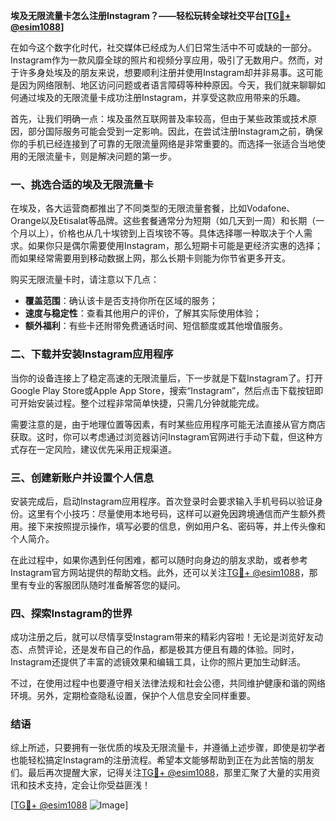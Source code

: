 **埃及无限流量卡怎么注册Instagram？——轻松玩转全球社交平台[[TG💪+ @esim1088](https://t.me/s/esim1088)]**

在如今这个数字化时代，社交媒体已经成为人们日常生活中不可或缺的一部分。Instagram作为一款风靡全球的照片和视频分享应用，吸引了无数用户。然而，对于许多身处埃及的朋友来说，想要顺利注册并使用Instagram却并非易事。这可能是因为网络限制、地区访问问题或者语言障碍等种种原因。今天，我们就来聊聊如何通过埃及的无限流量卡成功注册Instagram，并享受这款应用带来的乐趣。

首先，让我们明确一点：埃及虽然互联网普及率较高，但由于某些政策或技术原因，部分国际服务可能会受到一定影响。因此，在尝试注册Instagram之前，确保你的手机已经连接到了可靠的无限流量网络是非常重要的。而选择一张适合当地使用的无限流量卡，则是解决问题的第一步。

### 一、挑选合适的埃及无限流量卡

在埃及，各大运营商都推出了不同类型的无限流量套餐，比如Vodafone、Orange以及Etisalat等品牌。这些套餐通常分为短期（如几天到一周）和长期（一个月以上），价格也从几十埃镑到上百埃镑不等。具体选择哪一种取决于个人需求。如果你只是偶尔需要使用Instagram，那么短期卡可能是更经济实惠的选择；而如果经常需要用到移动数据上网，那么长期卡则能为你节省更多开支。

购买无限流量卡时，请注意以下几点：
- **覆盖范围**：确认该卡是否支持你所在区域的服务；
- **速度与稳定性**：查看其他用户的评价，了解其实际使用体验；
- **额外福利**：有些卡还附带免费通话时间、短信额度或其他增值服务。

### 二、下载并安装Instagram应用程序

当你的设备连接上了稳定高速的无限流量后，下一步就是下载Instagram了。打开Google Play Store或Apple App Store，搜索“Instagram”，然后点击下载按钮即可开始安装过程。整个过程非常简单快捷，只需几分钟就能完成。

需要注意的是，由于地理位置等因素，有时某些应用程序可能无法直接从官方商店获取。这时，你可以考虑通过浏览器访问Instagram官网进行手动下载，但这种方式存在一定风险，建议优先采用正规渠道。

### 三、创建新账户并设置个人信息

安装完成后，启动Instagram应用程序。首次登录时会要求输入手机号码以验证身份。这里有个小技巧：尽量使用本地号码，这样可以避免因跨境通信而产生额外费用。接下来按照提示操作，填写必要的信息，例如用户名、密码等，并上传头像和个人简介。

在此过程中，如果你遇到任何困难，都可以随时向身边的朋友求助，或者参考Instagram官方网站提供的帮助文档。此外，还可以关注[TG💪+ @esim1088](https://t.me/s/esim1088)，那里有专业的客服团队随时准备解答您的疑问。

### 四、探索Instagram的世界

成功注册之后，就可以尽情享受Instagram带来的精彩内容啦！无论是浏览好友动态、点赞评论，还是发布自己的作品，都是极其方便且有趣的体验。同时，Instagram还提供了丰富的滤镜效果和编辑工具，让你的照片更加生动鲜活。

不过，在使用过程中也要遵守相关法律法规和社会公德，共同维护健康和谐的网络环境。另外，定期检查隐私设置，保护个人信息安全同样重要。

### 结语

综上所述，只要拥有一张优质的埃及无限流量卡，并遵循上述步骤，即使是初学者也能轻松搞定Instagram的注册流程。希望本文能够帮助到正在为此苦恼的朋友们。最后再次提醒大家，记得关注[TG💪+ @esim1088](https://t.me/s/esim1088)，那里汇聚了大量的实用资讯和技术支持，定会让你受益匪浅！

[[TG💪+ @esim1088](https://t.me/s/esim1088) ![Image](https://i.postimg.cc/4NQfJmqS/Snipaste-2025-05-13-00-14-12.png)]